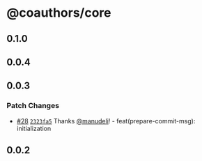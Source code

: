# @coauthors/core

## 0.1.0

## 0.0.4

## 0.0.3

### Patch Changes

- [#28](https://github.com/coauthors/coauthors/pull/28) [`2323fa5`](https://github.com/coauthors/coauthors/commit/2323fa57d31e2af267079efdd2bff7233389596f) Thanks [@manudeli](https://github.com/manudeli)! - feat(prepare-commit-msg): initialization

## 0.0.2
